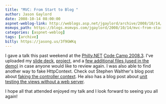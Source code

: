 ```yaml
---
title: "MVC: From Start to Blog " 
author: Jason Gaylord
date: 2008-10-14 08:00:00
aspnet-weblog-link: http://weblogs.asp.net/jgaylord/archive/2008/10/14/mvc-from-start-to-blog.aspx
msmvps_path: https://blogs.msmvps.com/jgaylord/2008/10/14/mvc-from-start-to-blog/
categories: [aspnet-weblog]
tags: [archive]
bitly: https://jasong.us/3f9GWKq
---
```


I gave a talk this past weekend at the [Philly.NET](http://phillydotnet.org) [Code Camp 2008.3](http://phillydotnet.org/Default.aspx?tabid=682). I've uploaded my [slide deck](http://jasongaylord.com/downloads/MVCStartToBlog.zip), [project](http://jasongaylord.com/downloads/SimpleBlog.zip), and a [few additional files (used in the demo)](http://jasongaylord.com/downloads/20081011-MVCTalkSupportFiles.zip) in case anyone would like to review again. I was also able to find another way to fake HttpContext. Check out Stephen Walther's blog post about [faking the controller context](http://weblogs.asp.net/stephenwalther/archive/2008/06/30/asp-net-mvc-tip-12-faking-the-controller-context.aspx). He also has a blog post about [unit testing the views without a web server](http://weblogs.asp.net/stephenwalther/archive/2008/07/26/asp-net-mvc-tip-25-unit-test-your-views-without-a-web-server.aspx).

I hope all that attended enjoyed my talk and I look forward to seeing you all again!